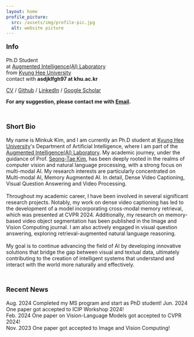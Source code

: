 ```yaml
---
layout: home
profile_picture:
  src: /assets/img/profile-pic.jpg
  alt: website picture
---
```

<p style="font-size: 18px;">
  <strong>Info</strong><br>
</p>
<p>
  Ph.D Student <br>at <a href="http://ailab.khu.ac.kr/" target="_blank">Augmented Intelligence(AI) Laboratory</a><br>from <a href="https://khu.ac.kr/">Kyung Hee University</a> <br>contact with <strong>asdjklfgh97 at khu.ac.kr </strong>
</p>
<p>
  <a href="/assets/pdf/CV_MinKukKim.pdf" target="_blank">CV</a> / <a href="https://github.com/Geppa" target="_blank">Github</a> / <a href="https://www.linkedin.com/in/minkuk-kim-71b5482bb/?locale=en_US" target="_blank">LinkedIn</a> / <a href="https://scholar.google.com/citations?user=omTinbUAAAAJ&hl=ko" target="_blank">Google Scholar</a><br>
</p>
<p>
  <strong>For any suggestion, please contact me with <a href="mailto:asdjklfgh97@khu.ac.kr">Email</a>.</strong><br>
</p>
<br>
<p style="font-size: 18px;">
  <strong>Short Bio</strong><br>
</p>
<p>
  My name is Minkuk Kim, and I am currently an Ph.D student at <a href="https://khu.ac.kr/" target="_blank">Kyung Hee University</a>'s Department of Artificial Intelligence, where I am part of the <a href="http://ailab.khu.ac.kr/" target="_blank">Augmented Intelligence(AI) Laboratory</a>. My academic journey, under the guidance of Prof. <a href="https://sites.google.com/site/sseongtaekim/home?authuser=0" target="_blank">Seong-Tae Kim</a>, has been deeply rooted in the realms of computer vision and natural language processing, with a strong focus on multi-modal AI. My research interests are particularly concentrated on Multi-modal AI, Memory Augmented AI. In detail, Dense Video Captioning, Visual Question Answering and Video Processing.
  <br><br>
  Throughout my academic career, I have been involved in several significant research projects. Notably, my work on dense video captioning has led to the development of a model incorporating cross-modal memory retrieval, which was presented at CVPR 2024. Additionally, my research on memory-based video object segmentation has been published in the Image and Vision Computing journal. I am also actively engaged in visual question answering, exploring retrieval-augmented natural language reasoning.
  <br><br>
  My goal is to continue advancing the field of AI by developing innovative solutions that bridge the gap between visual and textual data, ultimately contributing to the creation of intelligent systems that understand and interact with the world more naturally and effectively.
</p>
<br>
<p style="font-size: 18px;">
  <strong>Recent News</strong><br>
</p>
<p>
Aug. 2024 Completed my MS program and start as PhD student!
Jun. 2024 One paper got accepted to ICIP Workshop 2024!<br>
Feb. 2024 One paper on Vision-Language Models got accepted to CVPR 2024!<br>
Nov. 2023 One paper got accepted to Image and Vision Computing!<br>
<p>